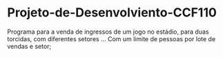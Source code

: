 # Projeto-de-Desenvolviento-CCF110

Programa para a venda de ingressos de um jogo no estádio, para duas torcidas, com diferentes setores ... Com um limite de pessoas por lote de vendas e setor;
